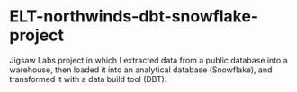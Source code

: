 # ELT-northwinds-dbt-snowflake-project
Jigsaw Labs project in which I extracted data from a public database into a warehouse, then loaded it into an analytical database (Snowflake), and transformed it with a data build tool (DBT).
